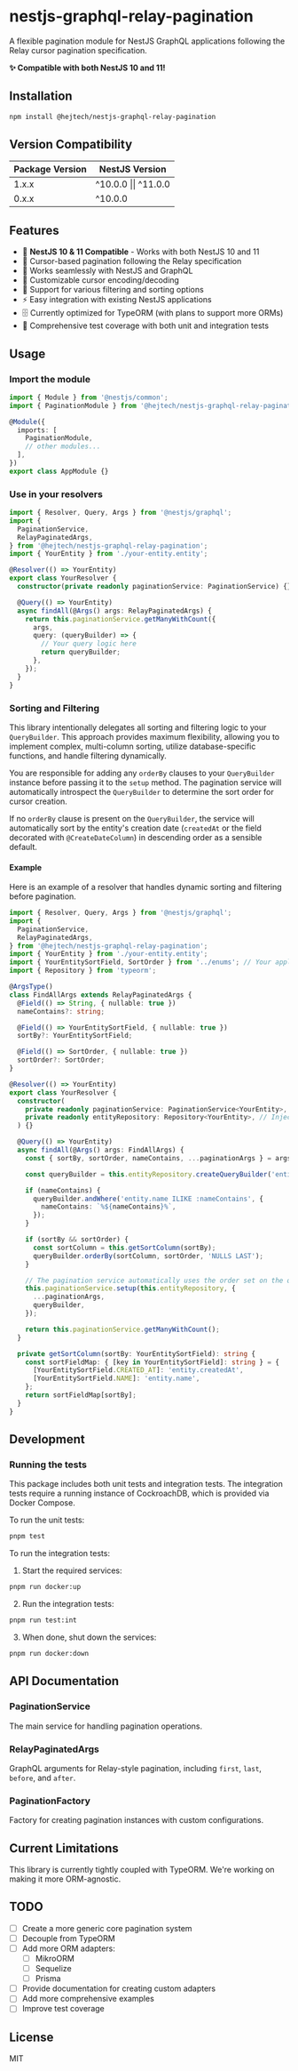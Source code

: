 # nestjs-graphql-relay-pagination

A flexible pagination module for NestJS GraphQL applications following the Relay cursor pagination specification.

**✨ Compatible with both NestJS 10 and 11!**

## Installation

```bash
npm install @hejtech/nestjs-graphql-relay-pagination
```

## Version Compatibility

| Package Version | NestJS Version       |
| --------------- | -------------------- |
| 1.x.x           | ^10.0.0 \|\| ^11.0.0 |
| 0.x.x           | ^10.0.0              |

## Features

- 🚀 **NestJS 10 & 11 Compatible** - Works with both NestJS 10 and 11
- 📄 Cursor-based pagination following the Relay specification
- 🔧 Works seamlessly with NestJS and GraphQL
- 🔐 Customizable cursor encoding/decoding
- 🎯 Support for various filtering and sorting options
- ⚡ Easy integration with existing NestJS applications
- 🗄️ Currently optimized for TypeORM (with plans to support more ORMs)
- 🧪 Comprehensive test coverage with both unit and integration tests

## Usage

### Import the module

```typescript
import { Module } from '@nestjs/common';
import { PaginationModule } from '@hejtech/nestjs-graphql-relay-pagination';

@Module({
  imports: [
    PaginationModule,
    // other modules...
  ],
})
export class AppModule {}
```

### Use in your resolvers

```typescript
import { Resolver, Query, Args } from '@nestjs/graphql';
import {
  PaginationService,
  RelayPaginatedArgs,
} from '@hejtech/nestjs-graphql-relay-pagination';
import { YourEntity } from './your-entity.entity';

@Resolver(() => YourEntity)
export class YourResolver {
  constructor(private readonly paginationService: PaginationService) {}

  @Query(() => YourEntity)
  async findAll(@Args() args: RelayPaginatedArgs) {
    return this.paginationService.getManyWithCount({
      args,
      query: (queryBuilder) => {
        // Your query logic here
        return queryBuilder;
      },
    });
  }
}
```

### Sorting and Filtering

This library intentionally delegates all sorting and filtering logic to your `QueryBuilder`. This approach provides maximum flexibility, allowing you to implement complex, multi-column sorting, utilize database-specific functions, and handle filtering dynamically.

You are responsible for adding any `orderBy` clauses to your `QueryBuilder` instance before passing it to the `setup` method. The pagination service will automatically introspect the `QueryBuilder` to determine the sort order for cursor creation.

If no `orderBy` clause is present on the `QueryBuilder`, the service will automatically sort by the entity's creation date (`createdAt` or the field decorated with `@CreateDateColumn`) in descending order as a sensible default.

#### Example

Here is an example of a resolver that handles dynamic sorting and filtering before pagination.

```typescript
import { Resolver, Query, Args } from '@nestjs/graphql';
import {
  PaginationService,
  RelayPaginatedArgs,
} from '@hejtech/nestjs-graphql-relay-pagination';
import { YourEntity } from './your-entity.entity';
import { YourEntitySortField, SortOrder } from '../enums'; // Your application-specific enums
import { Repository } from 'typeorm';

@ArgsType()
class FindAllArgs extends RelayPaginatedArgs {
  @Field(() => String, { nullable: true })
  nameContains?: string;

  @Field(() => YourEntitySortField, { nullable: true })
  sortBy?: YourEntitySortField;

  @Field(() => SortOrder, { nullable: true })
  sortOrder?: SortOrder;
}

@Resolver(() => YourEntity)
export class YourResolver {
  constructor(
    private readonly paginationService: PaginationService<YourEntity>,
    private readonly entityRepository: Repository<YourEntity>, // Injected repository
  ) {}

  @Query(() => YourEntity)
  async findAll(@Args() args: FindAllArgs) {
    const { sortBy, sortOrder, nameContains, ...paginationArgs } = args;

    const queryBuilder = this.entityRepository.createQueryBuilder('entity');

    if (nameContains) {
      queryBuilder.andWhere('entity.name ILIKE :nameContains', {
        nameContains: `%${nameContains}%`,
      });
    }

    if (sortBy && sortOrder) {
      const sortColumn = this.getSortColumn(sortBy);
      queryBuilder.orderBy(sortColumn, sortOrder, 'NULLS LAST');
    }

    // The pagination service automatically uses the order set on the queryBuilder
    this.paginationService.setup(this.entityRepository, {
      ...paginationArgs,
      queryBuilder,
    });

    return this.paginationService.getManyWithCount();
  }

  private getSortColumn(sortBy: YourEntitySortField): string {
    const sortFieldMap: { [key in YourEntitySortField]: string } = {
      [YourEntitySortField.CREATED_AT]: 'entity.createdAt',
      [YourEntitySortField.NAME]: 'entity.name',
    };
    return sortFieldMap[sortBy];
  }
}
```

## Development

### Running the tests

This package includes both unit tests and integration tests. The integration tests require a running instance of CockroachDB, which is provided via Docker Compose.

To run the unit tests:

```bash
pnpm test
```

To run the integration tests:

1. Start the required services:

```bash
pnpm run docker:up
```

2. Run the integration tests:

```bash
pnpm run test:int
```

3. When done, shut down the services:

```bash
pnpm run docker:down
```

## API Documentation

### PaginationService

The main service for handling pagination operations.

### RelayPaginatedArgs

GraphQL arguments for Relay-style pagination, including `first`, `last`, `before`, and `after`.

### PaginationFactory

Factory for creating pagination instances with custom configurations.

## Current Limitations

This library is currently tightly coupled with TypeORM. We're working on making it more ORM-agnostic.

## TODO

- [ ] Create a more generic core pagination system
- [ ] Decouple from TypeORM
- [ ] Add more ORM adapters:
  - [ ] MikroORM
  - [ ] Sequelize
  - [ ] Prisma
- [ ] Provide documentation for creating custom adapters
- [ ] Add more comprehensive examples
- [ ] Improve test coverage

## License

MIT
